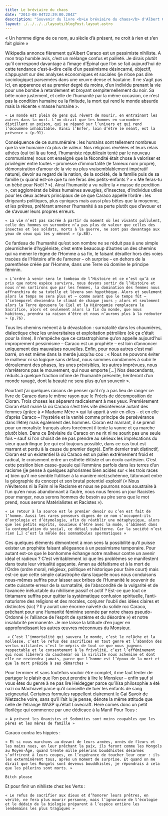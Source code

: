 ```yaml
---
title: Le bréviaire du chaos
date: "2013-08-04T22:39:00.284Z"
description: "Souvenir du livre <b>Le bréviaire du chaos</b> d'Albert Caraco"
layout: ./../../../layouts/blogPost.layout.astro
--- 
```


« Un homme digne de ce nom, au siècle d’à présent, ne croit à rien et s’en fait gloire »

Wikipedia annonce fièrement qu’Albert Caraco est un pessimiste nihiliste. A mon trop humble avis, c’est un mélange confus et pailleté. Je dirais plutôt qu’il correspond davantage à l’image d’Épinal que l’on se fait aujourd’hui de cette tendance c’est-à-dire celle d’un pessimisme désincarné, objectif, s’appuyant sur des analyses économiques et sociales (je n’ose pas dire sociologique) parsemées dans une œuvre dense et hautaine. Il ne s’agit pas ici, en apparence et au premier degré du moins, d’un individu prenant la vie pour une bombe à retardement et broyant sempiternellement du noir. Sa bête noire justement, et celle de l’humanité par la même occasion, ce n’est pas la condition humaine ou la finitude, la mort qui rend le monde absurde mais la récente « masse humaine ».

    « Le monde est plein de gens qui rêvent de mourir, en entraînant les autres dans la mort. L’on dirait que les hommes en surnombre distillent un poison, qui se répand sur l’univers et qui rend l’œcoumène inhabitable. Ainsi l’Enfer, loin d’être le néant, est la présence » (p.91).

Conséquence de ce surnuméraire : les humains sont tellement nombreux que la vie humaine n’a plus de valeur. Nos religions révélées et leurs relais athées (oui toi là au fond, l’humaniste républicain tenté par le nouveau communisme) nous ont enseigné que la fécondité était chose à valoriser et privilégier entre toutes – promesse d’immortalité (le fameux nom propre), démonstration d’amour de la vie ou plus vraisemblablement impératif naturel, devoir au regard de la nation, de la société, de la famille puis de sa famille (« quand est-ce que tu me feras des petits-enfants ? » « Me feras-tu un bébé pour Noël ? »). Ainsi l’humanité a vu naître la « masse de perdition », cet agglomérat de bêtes humaines aveugles, d’insectes, d’individus utiles pour les deux acteurs principaux de ce que Caraco appelle l’ordre : les dirigeants politiques, plus cyniques mais aussi plus bêtes que la moyenne, et les prêtres, préférant amener l’humanité à sa perte plutôt que d’avouer et de s’avouer leurs propres erreurs.

    « La vie n’est pas sacrée à partir du moment où les vivants pullulent, celle des hommes en surnombre n’a pas plus de valeur que celles des insectes et les soldats, morts à la guerre, ne sont pas davantage aux yeux de ceux qui les y mènent » (p.80).

Ce fardeau de l’humanité qu’est son nombre ne se réduit pas à une simple pleurnicherie d’hygiéniste, c’est entre beaucoup d’autres un des chemins qui va mener le règne de l’Homme a sa fin, le faisant dérailler hors des voies tracées de l’Histoire afin de l’amener – oh surprise – en dehors de la parenthèse créée par l’Homme, dans une Terre où domine le principe féminin.

    « L’ordre à venir sera le tombeau de l’Histoire et ce n’est qu’à ce prix que notre espèce survivra, nous devons sortir de l’Histoire et nous n’en sortirons que par les femmes, la domination des femmes nous affranchira de sa tutelle et lèvera son hypothèque. Alors et seulement alors le temps ne sera plus et – comme avant que le temps fût – l’intemporel deviendra le climat de chaque jours ; alors et seulement alors la Terre épousera le Ciel et la Hiérogamie remplacera le Sacrifice, alors et seulement alors la fin du monde, que nous habitons, prendra sa raison d’être et nous n’aurons plus à la redouter » (p.76).

Tous les chemins mènent à la dévastation : surnatalité dans les chaumières, dialectique chez les universitaires et exploitation pétrolière (ok ça c’était pour la rime). Il n’empêche que ce catastrophisme qu’on appelle aujourd’hui improprement pessimisme – Caraco est un prophète – est loin d’annoncer uniquement des mauvaises nouvelles. Enfin, pour nous autres c’est mal barré, on est même dans la merde jusqu’au cou : « Nous ne pouvons éviter le malheur ni sa logique sans défaut, nous sommes condamnés à subir le déroulement des phases, les unes prévisibles, les autres imprévues, nous n’arrêterons pas le mouvement, qui nous emporte […] Nos descendants, réduits à quelque fraction infime de l’humanité présente, hériteront d’un monde ravagé, dont la beauté ne sera plus qu’un souvenir ».

Pourtant j’ai quelques raisons de penser qu’il n’y a pas lieu de ranger ce livre de Caraco dans le même rayon que le Précis de décomposition de Cioran. Trois choses les séparent radicalement à mes yeux. Premièrement Cioran était marié là où Caraco s’est très vite désintéressé autant des femmes (grâce à « Madame Mère » qui lui apprit à voir en elles – et en elle d’après Caraco – l’hystérie et la vanité comme principe de persévérance dans l’être) mais également des hommes. Cioran est marrant, il se prend pour un moraliste français alors forcément il tente la vanne et ça marche plutôt bien. Dans ce Bréviaire du Caraco on ne rit ni ne sourit pas une seule fois – sauf si l’on choisit de ne pas prendre au sérieux les imprécations du sieur quadrilingue (ce qui est toujours possible, dans ce cas tout est marrant et perdu à la cause du premier degré). Enfin dernier trait distinctif, Cioran est un existentiel là où Caraco est un païen extrêmement froid et radical, le croisement entre un esthète élitiste et un écolo cartésien. C’est cette position bien casse-gueule qui l’emmène parfois dans les terres d’un racisme (je pense à quelques aphorismes bien acides sur « les trois races ») bien qu’il me semble l’utiliser à la manière nietzschéenne, tâtonnant entre la géographie du concept et son brutal potentiel explosif (« Nous n’éviterons ni la Faim ni le Racisme et nous ne pourrons nous soustraire à l’un qu’en nous abandonnant à l’autre, nous nous ferons un jour Racistes pour manger, nous serons hommes de besoin au pire sens que le mot prend, nous serons Matérialistes et Racistes »).

    « Le retour à la source est le premier devoir ou c’en est fait de l’homme. Aussi les rares penseurs dignes de ce nom s’occupent-ils d’ontologie et d’étymologie, afin de réatblir une métaphysique, alors que les petits esprits, soucieux d’être avec la mode, s’abîment dans la contemplation du social, ce détail subalterne. Car la société n’est rien […] c’est la mêlée des somnambules spermatiques »

Ces quelques éléments démontrent à mon sens la possibilité qu’il puisse exister un prophète faisant allégeance à un pessimisme temporaire. Pour autant est-ce que le bonhomme échange notre malheur contre un avenir idéal et radieux ? C’est véritablement ici que les problèmes se manifestent dans toute leur virtualité agaçante. Amen au défaitisme et à la mort de l’Ordre (ordre moral, religieux, politique et historique pour faire court) mais est-ce que cette simple catastrophe dans laquelle nous nous conduisons nous-mêmes suffira pour laisser aux bribes de l’Humanité le souvenir de cette cuisante erreur de la surnatalité, de l’abscondité de la vulgarité et de l’avancée inéluctable du nihilisme passif et actif ? Est-ce que tout ce tintamarre suffira pour quitter la systématique confusion spirituelle, l’anti-naturisme des religions et des morales, conjurer l’oubli des idées claires et distinctes (sic) ? Il y aurait une énorme naïveté du solide roc Caraco, prêchant pour une Humanité féminine sonnée par notre chaos pseudo-Ordonné (« l’alliance de l’esprit de système et du désordre ») et notre insalubrité permanente. Je me laisse la latitude d’en juger en approfondissant les autres œuvres méconnues du Monsieur.

     « C’est l’immortalité qui sauvera le monde, c’est le relâche et la mollesse, c’est le refus des sacrifices en tout genre et l’abandon des vertus militantes c’est le mépris de tout ce que nous jugeons  respectable et le consentement à la frivolité, c’est l’efféminement qui nous libérera du cauchemar où la virilité nous achemine et dont elle ne reviendra jamais, parce que l’homme est l’époux de la mort et que la mort préside à ses démarches »

Pour terminer et sans toutefois vouloir être complet, il me faut tenter de partager le plaisir que l’on peut prendre à lire le Monsieur – enfin sauf si vous êtes du genre à ne pas lire Heidegger parce qu’il/sa philosophie a été nazi ou Machiavel parce qu’il conseille de tuer les enfants de sang seigneurial. Certaines formules rappellent clairement le Gai Savoir de Nietzsche voire, sans qu’il l’ait lu je pense, dénote la même attitude que celle de l’étrange WASP qu’était Lovecraft. Here comes donc un petit florilège qui commence par une dédicace à la Manif Pour Tous :

    « A présent les Onanistes et Sodomites sont moins coupables que les pères et les mères de famille » 

Caraco contra les hippies :

    « Et si nous marchons au-devant de leurs armées, ornés de fleurs et les mains nues, en leur prêchant la paix, ils feront comme les Mongols au Moyen-Âge, quand trente mille pèlerins bouddhistes désarmés s’offrirent à leurs coupes, en l’espérance de toucher leur cœur : ils les exterminèrent tous, après un moment de surprise. Et quand on me dirait que les Mongols sont devenus bouddhistes, je répondrais à cela que les pèlerins sont morts. »

    Bitch please

 Et pour finir un nihiliste chez les Verts :

    « Le refus de sacrifier aux dieux et d’honorer leurs prêtres, en vérité, ne fera plus mourir personne, mais l’ignorance de l’écologie et le dédain de la biologie préparent à l’espèce entière les lendemains les plus tragiques »